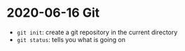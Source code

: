 # 2020-06-16 Git

- `git init`: create a git repository in the current directory
- `git status`: tells you what is going on

